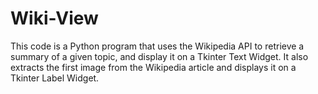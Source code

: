 # Wiki-View
This code is a Python program that uses the Wikipedia API to retrieve a summary of a given topic, and display it on a Tkinter Text Widget. It also extracts the first image from the Wikipedia article and displays it on a Tkinter Label Widget.
